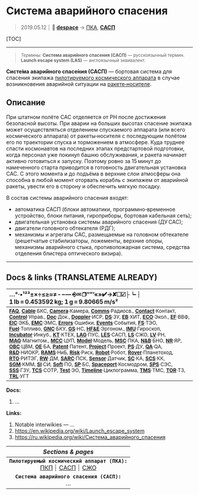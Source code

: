 # Система аварийного спасения
> 2019.05.12 ┊ **🚀 [despace](index.md)** → [ПКА](sc.md), **[САСП](les.md)**

[TOC]

---

> <small>*Термины:* **Система аварийного спасения (САСП)** — русскоязычный термин. **Launch escape system (LAS)** — англоязычный эквивалент.</small>

**Систе́ма авари́йного спасе́ния (САСП)** — бортовая система для спасения экипажа [пилотируемого космического аппарата](sc.md) в случае возникновения аварийной ситуации на [ракете‑носителе](lv.md).



## Описание

При штатном полёте САС отделяется от РН после достижения безопасной высоты. При аварии на больших высотах спасение экипажа может осуществляться отделением спускаемого аппарата (или всего космического аппарата) от ракеты‑носителя с последующим полётом его по траектории спуска и торможением в атмосфере. Куда труднее спасти космонавтов на последних этапах предстартовой подготовки, когда персонал уже покинул башню обслуживания, и ракета начинает активно готовиться к запуску. Поэтому ровно за 15 минут до намеченного старта приводится в готовность двигательная установка САС. С этого момента и до подъёма в верхние слои атмосферы она способна в любой момент оторвать корабль с экипажем от аварийной ракеты, увести его в сторону и обеспечить мягкую посадку.

В состав системы аварийного спасения входят:

   - автоматика САСП (блоки автоматики, программно‑временное устройство, блоки питания, гироприборы, бортовая кабельная сеть);
   - двигательная установка системы аварийного спасения (ДУ САС);
   - двигатели головного обтекателя (РДГ);
   - механизмы и агрегаты САС, размещаемые на головном обтекателе (решетчатые стабилизаторы, ложементы, верхние опоры, механизмы аварийного стыка, противопожарная система, средства отделения блистера оптического визира).



<p style="page-break-after:always"> </p>

---

## Docs & links (TRANSLATEME ALREADY)
|…°·•¹²³±×÷≤≥≈≠ ‑ −— ⎆✉ ❐“”’«»✔→✘☐☑├┕┆ 1 lb = 0.453592 kg; 1 g = 9.80665 m/s²|
|:--|
|<small>**[FAQ](faq.md)**, **[Cable](cable.md)**·БКС, **[Camera](camera.md)**·Камера, **[Comms](comms.md)**·Радиосв., **[Contact](contact.md)**·Контакт, **[Control](control.md)**·Управ., **[Doc](doc.md)**·Док., **[Doppler](doppler.md)**·ИСР, **[DS](ds.md)**·ЗУ, **[EB](eb.md)**·ХИТ, **[ECO](ecology.md)**·Экол., **[EF](ef.md)**·ВВФ, **[ElC](elc.md)**·ЭКБ, **[EMC](emc.md)**·ЭМС, **[Errors](error.md)**·Ошибки, **[Events](event.md)**·События, **[FS](fs.md)**·ТЭО, **[Fuel](fuel.md)**·Топливо, **[GNC](gnc.md)**·БКУ, **[GS](scs.md)**·НС, **[HF&E](hfe.md)**·Эргоном., **[IMU](imu.md)**·Гироскоп, **[Incubator](incubator.md)**·Инкуб., **[KT](kt.md)**·КТЕХ, **[LAG](lag.md)**·ПУC, **[LES](les.md)**·САСП, **[LS](ls.md)**·СЖО, **[LV](lv.md)**·РН, **[MAG](mag.md)**·Магнитом., **[MCC](mcc.md)**·ЦУП, **[Model](model.md)**·Модель, **[MSC](sc.md)**·ПКА, **[N&B](nnb.md)**·БНО, **[NR](nr.md)**·ЯР, **[OBC](obc.md)**·ЦВМ, **[OE](oe.md)**·БА, **[Patent](патент.md)**·Патент, **[Project](project.md)**·Проект, **[PS](ps.md)**·ДУ, **[QA](quality.md)**·QA, **[R&D](rnd.md)**·НИОКР, **[RAMS](rams.md)**·НиБ, **[Risk](risk.md)**·Риск, **[Robot](robotics.md)**·Робот, **[Rover](rover.md)**·Планетоход, **[RTG](rtg.md)**·РИТЭГ, **[RW](rw.md)**·ДМ, **[SARC](sarc.md)**·ПСК, **[Sensor](sensor.md)**·Датчик, **[SC](sc.md)**·КА, **[SCS](scs.md)**·КК, **[SGM](sgm.md)**·КММ, **[SI](si.md)**·СИ, **[Soft](soft.md)**·ПО, **[SP](sp.md)**·БС, **[Spaceport](spaceport.md)**·Космодром, **[SPS](sps.md)**·СЭС, **[SSS](sss.md)**·ГЗУ, **[TCS](tcs.md)**·СОТР, **[Test](test.md)**·ЭО, **[Timeline](timeline.md)**·Циклограмма, **[TMS](tms.md)**·ТМС, **[TOR](tor.md)**·ТЗ, **[TRL](trl.md)**·УГТ</small>|

**Docs:**

   1. …

**Links:**

   1. Notable interwikies — …
   1. <https://en.wikipedia.org/wiki/Launch_escape_system>
   1. <https://ru.wikipedia.org/wiki/Система_аварийного_спасения>

|*Sections & pages*|
|:--:|
|**`Пилотируемый космический аппарат (ПКА):`**<br> [ПКП](manned_sf.md) ┊ [САСП](les.md) ┊ [СЖО](ls.md) |
|**`Система аварийного спасения (САСП):`**<br> … |
